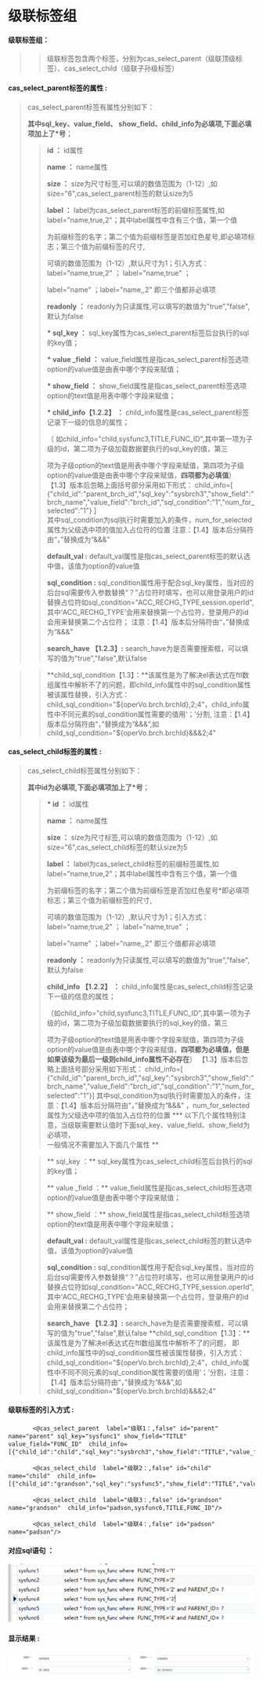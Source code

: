 # 级联**标签组**

#### 级联标签组：

> > 级联标签包含两个标签，分别为cas\_select\_parent（级联顶级标签）、cas\_select\_child（级联子孙级标签）

#### cas\_select\_parent**标签的属性 :**

> cas\_select\_parent标签有属性分别如下：
>
> **其中sql\_key、value\_field、 show\_field、child\_info为必填项,下面必填项加上了\*号**；
>
> > **id ：** id属性
> >
> > **name ：** name属性
> >
> > **size ：** size为尺寸标签,可以填的数值范围为（1-12）,如size="6",cas\_select\_parent标签的默认size为5
> >
> > **label ：** label为cas\_select\_parent标签的前缀标签属性,如label="name,true,2"；其中label属性中含有三个值，第一个值
> >
> > 为前缀标签的名字；第二个值为前缀标签是否加红色星号,即必填项标志；第三个值为前缀标签的尺寸,
> >
> > 可填的数值范围为（1-12）,默认尺寸为1；引入方式：label="name,true,2" ； label="name,true" ；
> >
> > label="name" ；label="name,,2" 即三个值都非必填项
> >
> > **readonly ：** readonly为只读属性,可以填写的数值为"true","false",默认为false
> >
> > **\* sql\_key  ：** sql\_key属性为cas\_select\_parent标签后台执行的sql的key值；
> >
> > **\* value \_field ：** value\_field属性是指cas\_select\_parent标签选项option的value值是由表中哪个字段来赋值；
> >
> > **\* show\_field ：** show\_field属性是指cas\_select\_parent标签选项option的text值是用表中哪个字段来赋值；
> >
> > **\* child\_info【1.2.2】 ：** child\_info属性是cas\_select\_parent标签记录下一级的信息的属性；
> >
> >（ 如child\_info="child,sysfunc3,TITLE,FUNC\_ID",其中第一项为子级的id，第二项为子级加载数据要执行的sql\_key的值，第三
> >
> > 项为子级option的text值是用表中哪个字段来赋值，第四项为子级option的value值是由表中哪个字段来赋值，**四项都为必填值**）
【1.3】版本后忽略上面括号部分采用如下形式：
child_info=[
									{"child_id":"parent_brch_id","sql_key":"sysbrch3","show_field":"brch_name","value_field":"brch_id","sql_condition":"1","num_for_selected":"1"}
					]  
> >其中sql_condition为sql执行时需要加入的条件，num_for_selected属性为父级选中项的值加入占位符的位置
> >注意：【1.4】版本后分隔符由“，”替换成为“&&&”
> >
> > **default\_val :** default\_val属性是指cas\_select\_parent标签的默认选中值，该值为option的value值
> >
> > **sql\_condition :** sql\_condition属性用于配合sql\_key属性，当对应的后台sql需要传入参数替换“？”占位符时填写，也可以用登录用户的id替换占位符如sql\_condition="ACC\_RECHG\_TYPE,session.operId",其中‘ACC\_RECHG\_TYPE’会用来替换第一个占位符，登录用户的id会用来替换第二个占位符；
注意：【1.4】版本后分隔符由“，”替换成为“&&&”
> >
> > **search\_have 【1.2.3】:** search\_have为是否需要搜索框，可以填写的值为"true","false",默认false

> > **child_sql_condition【1.3】：**该属性是为了解决el表达式在ftl数组属性中解析不了的问题，即child_info属性中的sql_condition属性被该属性替换，引入方式：child_sql_condition="${operVo.brch.brchId},2;4"，child_info属性中不同元素的sql_condition属性需要的值用‘；’分割,
注意：【1.4】版本后分隔符由“，”替换成为“&&&”,如child_sql_condition="${operVo.brch.brchId}&&&2;4"


#### cas\_select\_child**标签的属性 :**

> cas\_select\_child标签属性分别如下：
>
> **其中id为必填项,下面必填项加上了\*号**；
>
> > **\* id ：** id属性
> >
> > **name ：** name属性
> >
> > **size ：** size为尺寸标签,可以填的数值范围为（1-12）,如size="6",cas\_select\_child标签的默认size为5
> >
> > **label ：** label为cas\_select\_child标签的前缀标签属性,如label="name,true,2"；其中label属性中含有三个值，第一个值
> >
> > 为前缀标签的名字；第二个值为前缀标签是否加红色星号\*即必填项标志；第三个值为前缀标签的尺寸,
> >
> > 可填的数值范围为（1-12）,默认尺寸为1；引入方式：label="name;true,2" ； label="name,true" ；
> >
> > label="name" ；label="name,,2" 即三个值都非必填项
> >
> > **readonly ：** readonly为只读属性,可以填写的数值为"true","false",默认为false
> >
> > **child\_info 【1.2.2】 ：** child\_info属性是cas\_select\_child标签记录下一级的信息的属性；
> >
> > （如child\_info="child,sysfunc3,TITLE,FUNC\_ID",其中第一项为子级的id，第二项为子级加载数据要执行的sql\_key的值，第三
> >
> > 项为子级option的text值是用表中哪个字段来赋值，第四项为子级option的value值是由表中哪个字段来赋值，**四项都为必填值，但是如果该级为最后一级则child\_info属性不必存在**）
【1.3】版本后忽略上面括号部分采用如下形式：
child_info=[
									{"child_id":"parent_brch_id","sql_key":"sysbrch3","show_field":"brch_name","value_field":"brch_id","sql_condition":"1","num_for_selected":"1"}]
其中sql_condition为sql执行时需要加入的条件，注意：【1.4】版本后分隔符由“，”替换成为“&&&”
，num_for_selected属性为父级选中项的值加入占位符的位置
> **\* 以下几个属性特别注意，当级联需要默认值时下面sql\_key、value\_field、show\_field为必填项，  
> 一般情况不需要加入下面几个属性 **
>
> > ** sql\_key  ：** sql\_key属性为cas\_select\_child标签后台执行的sql的key值；
> >
> > ** value \_field ：** value\_field属性是指cas\_select\_child标签选项option的value值是由表中哪个字段来赋值；
> >
> > ** show\_field ：** show\_field属性是指cas\_select\_child标签选项option的text值是用表中哪个字段来赋值；
> >
> > **default\_val :** default\_val属性是指cas\_select\_child标签的默认选中值，该值为option的value值
> >
> > **sql\_condition :** sql\_condition属性用于配合sql\_key属性，当对应的后台sql需要传入参数替换“？”占位符时填写，也可以用登录用户的id替换占位符如sql\_condition="ACC\_RECHG\_TYPE,session.operId",其中‘ACC\_RECHG\_TYPE’会用来替换第一个占位符，登录用户的id会用来替换第二个占位符；
> >
> > **search\_have 【1.2.3】:** search\_have为是否需要搜索框，可以填写的值为"true","false",默认false
> > **child_sql_condition【1.3】：**该属性是为了解决el表达式在ftl数组属性中解析不了的问题，
> >即child_info属性中的sql_condition属性被该属性替换，引入方式：child_sql_condition="${operVo.brch.brchId},2;4"，child_info属性中不同不同元素的sql_condition属性需要的值用‘；’分割，注意：【1.4】版本后分隔符由“，”替换成为“&&&”,如child_sql_condition="${operVo.brch.brchId}&&&2;4"







#### 级联标签的引入方式 :

```
       <@cas_select_parent  label="级联1：,false" id="parent" name="parent" sql_key="sysfunc1" show_field="TITLE" value_field="FUNC_ID"  child_info=[{"child_id":"child","sql_key":"sysbrch3","show_field":"TITLE","value_field":"FUNC_ID"}]/>

       <@cas_select_child  label="级联2：,false" id="child"   name="child"  child_info=[{"child_id":"grandson","sql_key":"sysfunc5","show_field":"TITLE","value_field":"FUNC_ID"}]/>

       <@cas_select_child  label="级联3：,false" id="grandson"  name="grandson"  child_info="padson,sysfunc6,TITLE,FUNC_ID"/>

       <@cas_select_child  label="级联4：,false" id="padson"  name="padson"/>
```

#### 对应sql语句 ：

![](/assets/cas_select_sql.png)

#### 显示结果 :

![](/assets/casSelect.png)

